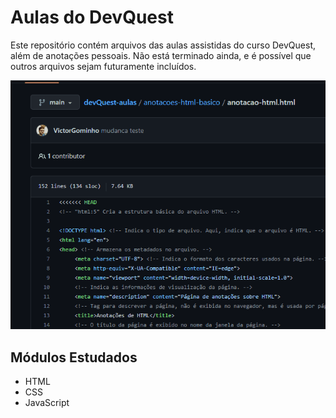 # Aulas do DevQuest

Este repositório contém arquivos das aulas assistidas do curso DevQuest, além de anotações pessoais.
Não está terminado ainda, e é possível que outros arquivos sejam futuramente incluídos.

<img src="./TelaTeste.gif" alt="gif teste da tela">


## Módulos Estudados
- HTML
- CSS
- JavaScript